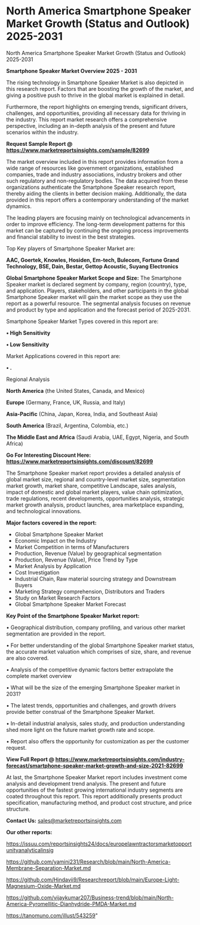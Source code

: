 # North America Smartphone Speaker Market Growth (Status and Outlook) 2025-2031
North America Smartphone Speaker Market Growth (Status and Outlook) 2025-2031

<Strong> Smartphone Speaker Market Overview 2025 - 2031</strong>

The rising technology in Smartphone Speaker Market is also depicted in this research report. Factors that are boosting the growth of the market, and giving a positive push to thrive in the global market is explained in detail.

Furthermore, the report highlights on emerging trends, significant drivers, challenges, and opportunities, providing all necessary data for thriving in the industry. This report market research offers a comprehensive perspective, including an in-depth analysis of the present and future scenarios within the industry.

<strong>Request Sample Report @ <a href=https://www.marketreportsinsights.com/sample/82699>https://www.marketreportsinsights.com/sample/82699</a></strong>

The market overview included in this report provides information from a wide range of resources like government organizations, established companies, trade and industry associations, industry brokers and other such regulatory and non-regulatory bodies. The data acquired from these organizations authenticate the Smartphone Speaker research report, thereby aiding the clients in better decision making. Additionally, the data provided in this report offers a contemporary understanding of the market dynamics.

The leading players are focusing mainly on technological advancements in order to improve efficiency. The long-term development patterns for this market can be captured by continuing the ongoing process improvements and financial stability to invest in the best strategies.

Top Key players of Smartphone Speaker Market are:

<strong>AAC, Goertek, Knowles, Hosiden, Em-tech, Bulecom, Fortune Grand Technology, BSE, Dain, Bestar, Gettop Acoustic, Suyang Electronics</strong>

<strong><b>Global Smartphone Speaker Market Scope and Size:</b></strong>
The Smartphone Speaker market is declared segment by company, region (country), type, and application. Players, stakeholders, and other participants in the global Smartphone Speaker market will gain the market scope as they use the report as a powerful resource. The segmental analysis focuses on revenue and product by type and application and the forecast period of 2025-2031.

Smartphone Speaker Market Types covered in this report are:

<strong>• High Sensitivity

• Low Sensitivity</strong>

Market Applications covered in this report are:

<strong>• .</strong> 

Regional Analysis

<strong>North America</strong> (the United States, Canada, and Mexico)

<strong>Europe</strong> (Germany, France, UK, Russia, and Italy)

<strong>Asia-Pacific</strong> (China, Japan, Korea, India, and Southeast Asia)

<strong>South America</strong> (Brazil, Argentina, Colombia, etc.)

<strong>The Middle East and Africa</strong> (Saudi Arabia, UAE, Egypt, Nigeria, and South Africa)

<strong>Go For Interesting Discount Here: <a href=https://www.marketreportsinsights.com/discount/82699>https://www.marketreportsinsights.com/discount/82699</a></strong>

The Smartphone Speaker market report provides a detailed analysis of global market size, regional and country-level market size, segmentation market growth, market share, competitive Landscape, sales analysis, impact of domestic and global market players, value chain optimization, trade regulations, recent developments, opportunities analysis, strategic market growth analysis, product launches, area marketplace expanding, and technological innovations.

<strong><b>Major factors covered in the report:</b></strong>
<ul>
  <li>Global Smartphone Speaker Market </li>
  <li>Economic Impact on the Industry</li>
  <li>Market Competition in terms of Manufacturers</li>
  <li>Production, Revenue (Value) by geographical segmentation</li>
  <li>Production, Revenue (Value), Price Trend by Type</li>
  <li>Market Analysis by Application</li>
  <li>Cost Investigation</li>
  <li>Industrial Chain, Raw material sourcing strategy and Downstream Buyers</li>
  <li>Marketing Strategy comprehension, Distributors and Traders</li>
  <li>Study on Market Research Factors</li>
  <li>Global Smartphone Speaker Market Forecast</li>
</ul>

<strong><b>Key Point of the Smartphone Speaker Market report:</b></strong>

• Geographical distribution, company profiling, and various other market segmentation are provided in the report.

• For better understanding of the global Smartphone Speaker market status, the accurate market valuation which comprises of size, share, and revenue are also covered.

• Analysis of the competitive dynamic factors better extrapolate the complete market overview

• What will be the size of the emerging Smartphone Speaker market in 2031?

• The latest trends, opportunities and challenges, and growth drivers provide better construal of the Smartphone Speaker Market.

• In-detail industrial analysis, sales study, and production understanding shed more light on the future market growth rate and scope.

• Report also offers the opportunity for customization as per the customer request.

<strong><b>View Full Report @ <a href=https://www.marketreportsinsights.com/industry-forecast/smartphone-speaker-market-growth-and-size-2021-82699>https://www.marketreportsinsights.com/industry-forecast/smartphone-speaker-market-growth-and-size-2021-82699</a></b></strong>


At last, the Smartphone Speaker Market report includes investment come analysis and development trend analysis. The present and future opportunities of the fastest growing international industry segments are coated throughout this report. This report additionally presents product specification, manufacturing method, and product cost structure, and price structure.

<strong>Contact Us:</strong>
sales@marketreportsinsights.com

<strong>Our other reports:</strong>

<a href=https://issuu.com/reportsinsights24/docs/europelawntractorsmarketopportunityanalyticalinsig>https://issuu.com/reportsinsights24/docs/europelawntractorsmarketopportunityanalyticalinsig</a>

<a href=https://github.com/yamini231/Research/blob/main/North-America-Membrane-Separation-Market.md>https://github.com/yamini231/Research/blob/main/North-America-Membrane-Separation-Market.md</a>

<a href=https://github.com/Hindavii9/Researchreport/blob/main/Europe-Light-Magnesium-Oxide-Market.md>https://github.com/Hindavii9/Researchreport/blob/main/Europe-Light-Magnesium-Oxide-Market.md</a>

<a href=https://github.com/vijaykumar207/Business-trend/blob/main/North-America-Pyromellitic-Dianhydride-PMDA-Market.md>https://github.com/vijaykumar207/Business-trend/blob/main/North-America-Pyromellitic-Dianhydride-PMDA-Market.md</a>

<a href=https://tanomuno.com/illust/543259>https://tanomuno.com/illust/543259</a>"

